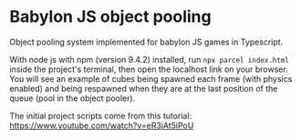 # Babylon JS object pooling

Object pooling system implemented for babylon JS games in Typescript.

With node js with npm (version 9.4.2) installed, run ```npx parcel index.html``` inside the project's terminal, then open the localhost link on your browser. 
You will see an example of cubes being spawned each frame (with physics enabled) and being respawned when they are at the last position of the queue (pool in the object pooler).

The initial project scripts come from this tutorial: https://www.youtube.com/watch?v=eR3iAt5iPoU
